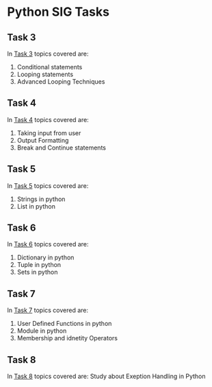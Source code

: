 # Python SIG Tasks

## Task 3
In [Task 3](Task3.py) topics covered are:
1. Conditional statements
2. Looping statements
3. Advanced Looping Techniques

## Task 4
In [Task 4](Task4.py) topics covered are:
1. Taking input from user
2. Output Formatting
3. Break and Continue statements

## Task 5
In [Task 5](Task5.py) topics covered are:
1. Strings in python
2. List in python

## Task 6
In [Task 6](Task6.py) topics covered are:
1. Dictionary in python
2. Tuple in python
3. Sets in python

## Task 7
In [Task 7](Task7.py) topics covered are:
1. User Defined Functions in python
2. Module in python
3. Membership and idnetity Operators

## Task 8
In [Task 8](Task8.py) topics covered are:
Study about Exeption Handling in Python
